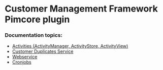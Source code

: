# Customer Management Framework Pimcore plugin

### Documentation topics:

* [Activities (ActivityManager, ActivityStore, ActivityView)](./docs/Activities.md)
* [Customer Duplicates Service](./docs/CustomerDuplicatesService.md)
* [Webservice](./docs/Webservice.md)
* [Cronjobs](./docs/Cronjobs.md)